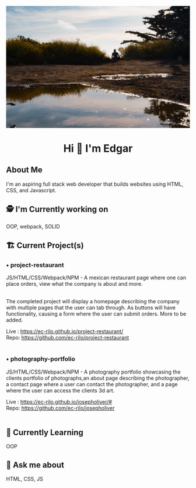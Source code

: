 <img src="images/Background.jpg" alt="Edgar sitting outside during golden hour" align="center">
<h1 align="center">Hi 👋 I'm Edgar</h1>

## About Me
I'm an aspiring full stack web developer that builds websites using HTML, CSS, and Javascript.
<br>
## 🕵️ I'm Currently working on
OOP, webpack, SOLID
## 🏗️  Current Project(s)

### • project-restaurant
JS/HTML/CSS/Webpack/NPM - A mexican restaurant page where one can place orders, view what the company is about and more.
<br><br>
<p>
  The completed project will display a homepage describing the company with multiple pages that the user can tab through.
  As buttons will have functionality, causing a form where the user can submit orders. More to be added.
</p>

Live : https://ec-rilo.github.io/project-restaurant/
<br>
Repo: https://github.com/ec-rilo/project-restaurant
<br><br>

### • photography-portfolio
<p>
JS/HTML/CSS/Webpack/NPM - A photography portfolio showcasing the clients portfolio of photographs,an about page describing the photographer, a contact page     where a user can contact the photographer, and a page where the user can access the clients 3d art.
</p>

Live : https://ec-rilo.github.io/josepholiver/#
<br>
Repo: https://github.com/ec-rilo/josepholiver
<br><br>

## 🌱 Currently Learning
OOP

## 💬 Ask me about
HTML, CSS, JS
